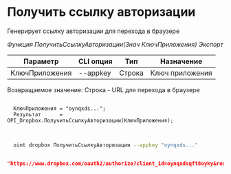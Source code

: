 ﻿---
sidebar_position: 1
---

# Получить ссылку авторизации
 Генерирует ссылку авторизации для перехода в браузере


*Функция ПолучитьСсылкуАвторизации(Знач КлючПриложения) Экспорт*

  | Параметр | CLI опция | Тип | Назначение |
  |-|-|-|-|
  | КлючПриложения | --appkey | Строка | Ключ приложения |

  
  Возвращаемое значение:   Строка - URL для перехода в браузере

```bsl title="Пример кода"
	
  КлючПриложения = "oynqxds...";
  Результат      = OPI_Dropbox.ПолучитьСсылкуАвторизации(КлючПриложения);
	
```

```sh title="Пример команды CLI"
    
  oint dropbox ПолучитьСсылкуАвторизации --appkey "oynqxds..."

```


```json title="Результат"

"https://www.dropbox.com/oauth2/authorize?client_id=oynqxdsqft8oyky&response_type=code&token_access_type=offline"

```
